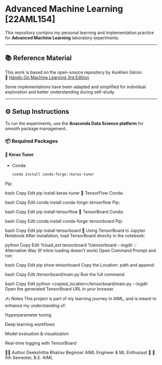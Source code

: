 # Advanced Machine Learning [22AML154]

This repository contains my personal learning and implementation practice for **Advanced Machine Learning** laboratory experiments.

---

## 📚 Reference Material

This work is based on the open-source repository by Aurélien Géron:  
🔗 [Hands-On Machine Learning 3rd Edition](https://github.com/ageron/handson-ml3)

Some implementations have been adapted and simplified for individual exploration and better understanding during self-study.

---

## ⚙️ Setup Instructions

To run the experiments, use the **Anaconda Data Science platform** for smooth package management.

### 📦 Required Packages

#### 🔧 Keras Tuner
- Conda:
  ```bash
  conda install conda-forge::keras-tuner
Pip:

bash
Copy
Edit
pip install keras-tuner
🔧 TensorFlow
Conda:

bash
Copy
Edit
conda install conda-forge::tensorflow
Pip:

bash
Copy
Edit
pip install tensorflow
🔧 TensorBoard
Conda:

bash
Copy
Edit
conda install conda-forge::tensorboard
Pip:

bash
Copy
Edit
pip install tensorboard
🧪 Using TensorBoard in Jupyter Notebook
After installation, load TensorBoard directly in the notebook:

python
Copy
Edit
%load_ext tensorboard
%tensorboard --logdir <logdir>
💡 Alternative Way (If inline loading doesn't work)
Open Command Prompt and run:

bash
Copy
Edit
pip show tensorboard
Copy the Location: path and append:

bash
Copy
Edit
/tensorboard/main.py
Run the full command:

bash
Copy
Edit
python <copied_location>/tensorboard/main.py --logdir <logdir>
Open the generated TensorBoard URL in your browser.

✍️ Notes
This project is part of my learning journey in AIML, and is meant to enhance my understanding of:

Hyperparameter tuning

Deep learning workflows

Model evaluation & visualization

Real-time logging with TensorBoard

🙋‍♀️ Author
Deekshitha Bhairav
Beginner AIML Engineer & ML Enthusiast 🌱
📍5th  Semester, B.E. AIML  
